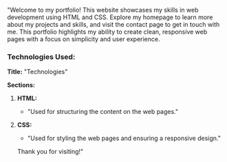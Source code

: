 "Welcome to my portfolio! This website showcases my skills in web development using HTML and CSS. Explore my homepage to learn more about my projects and skills, and visit the contact page to get in touch with me. This portfolio highlights my ability to create clean, responsive web pages with a focus on simplicity and user experience. 

### Technologies Used:
**Title:** "Technologies"

**Sections:**
1. **HTML:** 
   - "Used for structuring the content on the web pages."
   
2. **CSS:** 
   - "Used for styling the web pages and ensuring a responsive design."

    Thank you for visiting!"
